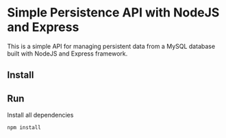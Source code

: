 # Simple Persistence API with NodeJS and Express

This is a simple API for managing persistent data from a MySQL database built with NodeJS and Express framework.

## Install

## Run

Install all dependencies

    npm install



